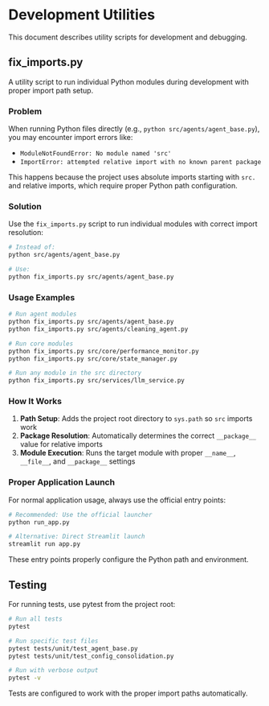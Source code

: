 # Development Utilities

This document describes utility scripts for development and debugging.

## fix_imports.py

A utility script to run individual Python modules during development with proper import path setup.

### Problem

When running Python files directly (e.g., `python src/agents/agent_base.py`), you may encounter import errors like:
- `ModuleNotFoundError: No module named 'src'`
- `ImportError: attempted relative import with no known parent package`

This happens because the project uses absolute imports starting with `src.` and relative imports, which require proper Python path configuration.

### Solution

Use the `fix_imports.py` script to run individual modules with correct import resolution:

```bash
# Instead of:
python src/agents/agent_base.py

# Use:
python fix_imports.py src/agents/agent_base.py
```

### Usage Examples

```bash
# Run agent modules
python fix_imports.py src/agents/agent_base.py
python fix_imports.py src/agents/cleaning_agent.py

# Run core modules
python fix_imports.py src/core/performance_monitor.py
python fix_imports.py src/core/state_manager.py

# Run any module in the src directory
python fix_imports.py src/services/llm_service.py
```

### How It Works

1. **Path Setup**: Adds the project root directory to `sys.path` so `src` imports work
2. **Package Resolution**: Automatically determines the correct `__package__` value for relative imports
3. **Module Execution**: Runs the target module with proper `__name__`, `__file__`, and `__package__` settings

### Proper Application Launch

For normal application usage, always use the official entry points:

```bash
# Recommended: Use the official launcher
python run_app.py

# Alternative: Direct Streamlit launch
streamlit run app.py
```

These entry points properly configure the Python path and environment.

## Testing

For running tests, use pytest from the project root:

```bash
# Run all tests
pytest

# Run specific test files
pytest tests/unit/test_agent_base.py
pytest tests/unit/test_config_consolidation.py

# Run with verbose output
pytest -v
```

Tests are configured to work with the proper import paths automatically.